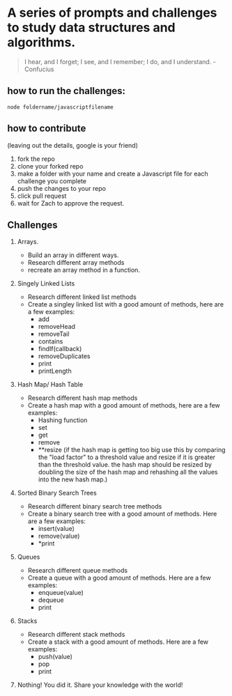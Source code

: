 # A series of prompts and challenges to study data structures and algorithms.

> I hear, and I forget; I see, and I remember; I do, and I understand. - Confucius

## how to run the challenges:

`node foldername/javascriptfilename`

## how to contribute

(leaving out the details, google is your friend)

1. fork the repo
2. clone your forked repo
3. make a folder with your name and create a Javascript file for each challenge you complete
4. push the changes to your repo
5. click pull request
6. wait for Zach to approve the request.

## Challenges

1. Arrays.

   - Build an array in different ways.
   - Research different array methods
   - recreate an array method in a function.

2. Singely Linked Lists

   - Research different linked list methods
   - Create a singley linked list with a good amount of methods, here are a few examples:
     - add
     - removeHead
     - removeTail
     - contains
     - findIf(callback)
     - removeDuplicates
     - print
     - printLength

3. Hash Map/ Hash Table

   - Research different hash map methods
   - Create a hash map with a good amount of methods, here are a few examples:
     - Hashing function
     - set
     - get
     - remove
     - \*\*resize (if the hash map is getting too big use this by comparing the "load factor" to a threshold value and resize if it is greater than the threshold value. the hash map should be resized by doubling the size of the hash map and rehashing all the values into the new hash map.)

4. Sorted Binary Search Trees

   - Research different binary search tree methods
   - Create a binary search tree with a good amount of methods. Here are a few examples:
     - insert(value)
     - remove(value)
     - *print

5. Queues

   - Research different queue methods
   - Create a queue with a good amount of methods. Here are a few examples:
     - enqueue(value)
     - dequeue
     - print

6. Stacks

   - Research different stack methods
   - Create a stack with a good amount of methods. Here are a few examples:
     - push(value)
     - pop
     - print

7. Nothing! You did it. Share your knowledge with the world!
